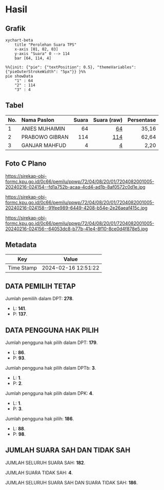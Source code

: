 # Hasil

## Grafik

```mermaid
xychart-beta
    title "Perolehan Suara TPS"
    x-axis [01, 02, 03]
    y-axis "Suara" 0 --> 114
    bar [64, 114, 4]
```

```mermaid
%%{init: {"pie": {"textPosition": 0.5}, "themeVariables": {"pieOuterStrokeWidth": "5px"}} }%%
pie showData
    "1" : 64
    "2" : 114
    "3" : 4
```

## Tabel

| No. | Nama Paslon    | Suara | Suara (raw) | Persentase |
|:--- |:-------------- | -----:| -----------:| ----------:|
| 1   | ANIES MUHAIMIN | 64    | [64][p-1]   | 35,16      |
| 2   | PRABOWO GIBRAN | 114   | [114][p-2]  | 62,64      |
| 3   | GANJAR MAHFUD  | 4     | [4][p-3]    | 2,20       |


[p-1]: https://github.com/gigit-pemilu/pemilu-2024-72-sulawesi-tengah/blob/main/pilpres/hitung-suara/sub/72-sulawesi-tengah/sub/04-toli-toli/sub/08-galang/sub/2001-ogomoli/sub/005-tps/sub/paslon-1.txt
[p-2]: https://github.com/gigit-pemilu/pemilu-2024-72-sulawesi-tengah/blob/main/pilpres/hitung-suara/sub/72-sulawesi-tengah/sub/04-toli-toli/sub/08-galang/sub/2001-ogomoli/sub/005-tps/sub/paslon-2.txt
[p-3]: https://github.com/gigit-pemilu/pemilu-2024-72-sulawesi-tengah/blob/main/pilpres/hitung-suara/sub/72-sulawesi-tengah/sub/04-toli-toli/sub/08-galang/sub/2001-ogomoli/sub/005-tps/sub/paslon-3.txt

## Foto C Plano

https://sirekap-obj-formc.kpu.go.id/0c66/pemilu/ppwp/72/04/08/20/01/7204082001005-20240216-024154--fd1a752b-acaa-4cd4-ad1b-8af0572c0d1e.jpg

https://sirekap-obj-formc.kpu.go.id/0c66/pemilu/ppwp/72/04/08/20/01/7204082001005-20240216-024158--91fee989-6449-4208-b54e-2e26aeaf415c.jpg

https://sirekap-obj-formc.kpu.go.id/0c66/pemilu/ppwp/72/04/08/20/01/7204082001005-20240216-024156--64053dc8-b77b-41e4-8f10-8ce0d4f878e5.jpg


## Metadata

| Key        | Value               |
| ---------- | ------------------- |
| Time Stamp | 2024-02-16 12:51:22 |


## DATA PEMILIH TETAP

Jumlah pemilih dalam DPT: **278**.
 * L: **141**.
 * P: **137**.

## DATA PENGGUNA HAK PILIH

Jumlah pengguna hak pilih dalam DPT: **179**.
 * L: **86**.
 * P: **93**.

Jumlah pengguna hak pilih dalam DPTb: **3**.
 * L: **1**.
 * P: **2**.

Jumlah pengguna hak pilih dalam DPK: **4**.
 * L: **1**.
 * P: **3**.

Jumlah pengguna hak pilih: **186**.
 * L: **88**.
 * P: **98**.

## JUMLAH SUARA SAH DAN TIDAK SAH

JUMLAH SELURUH SUARA SAH: **182**.

JUMLAH SUARA TIDAK SAH: **4**.

JUMLAH SELURUH SUARA SAH DAN SUARA TIDAK SAH: **186**.


